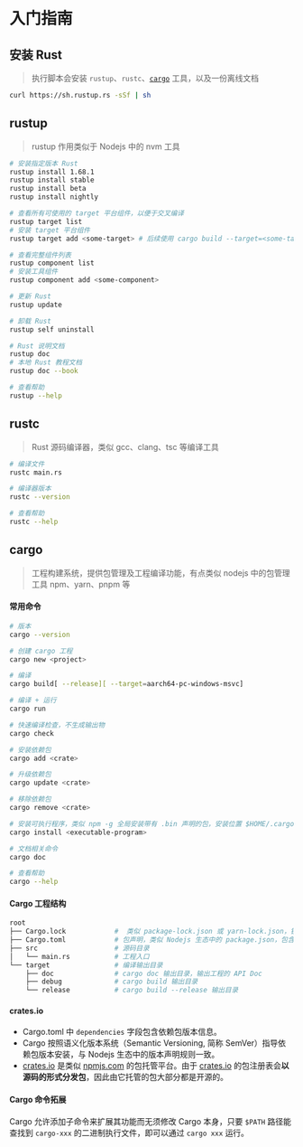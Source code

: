 # 入门指南

## 安装 Rust

> 执行脚本会安装 `rustup`、`rustc`、[`cargo`](rust/Cargo) 工具，以及一份离线文档

```sh
curl https://sh.rustup.rs -sSf | sh
```

## rustup

> rustup 作用类似于 Nodejs 中的 nvm 工具

```sh
# 安装指定版本 Rust
rustup install 1.68.1
rustup install stable
rustup install beta
rustup install nightly

# 查看所有可使用的 target 平台组件，以便于交叉编译
rustup target list
# 安装 target 平台组件
rustup target add <some-target> # 后续使用 cargo build --target=<some-target> 编译指定平台版本

# 查看完整组件列表
rustup component list
# 安装工具组件
rustup component add <some-component> 

# 更新 Rust
rustup update

# 卸载 Rust
rustup self uninstall

# Rust 说明文档
rustup doc
# 本地 Rust 教程文档
rustup doc --book

# 查看帮助
rustup --help
```

## rustc

> Rust 源码编译器，类似 gcc、clang、tsc 等编译工具

```sh
# 编译文件
rustc main.rs

# 编译器版本
rustc --version

# 查看帮助
rustc --help
```

## cargo

> 工程构建系统，提供包管理及工程编译功能，有点类似 nodejs 中的包管理工具 npm、yarn、pnpm 等

#### 常用命令

```sh
# 版本
cargo --version

# 创建 cargo 工程
cargo new <project>

# 编译
cargo build[ --release][ --target=aarch64-pc-windows-msvc]

# 编译 + 运行
cargo run

# 快速编译检查，不生成输出物
cargo check

# 安装依赖包
cargo add <crate>

# 升级依赖包
cargo update <crate>

# 移除依赖包
cargo remove <crate>

# 安装可执行程序，类似 npm -g 全局安装带有 .bin 声明的包，安装位置 $HOME/.cargo/bin
cargo install <executable-program>

# 文档相关命令
cargo doc

# 查看帮助
cargo --help
```

#### Cargo 工程结构

```sh
root
├── Cargo.lock            #  类似 package-lock.json 或 yarn-lock.json，锁定依赖包版本
├── Cargo.toml            # 包声明，类似 Nodejs 生态中的 package.json，包含包声明、依赖声明等信息
├── src                   # 源码目录
│   └── main.rs           # 工程入口
└── target                # 编译输出目录
    ├── doc               # cargo doc 输出目录，输出工程的 API Doc
    ├── debug             # cargo build 输出目录
    └── release           # cargo build --release 输出目录
```

#### crates.io

* Cargo.toml 中 `dependencies` 字段包含依赖包版本信息。
* Cargo 按照语义化版本系统（Semantic Versioning, 简称 SemVer）指导依赖包版本安装，与 Nodejs 生态中的版本声明规则一致。
* [crates.io](https://crates.io) 是类似 [npmjs.com](https://npmjs.com) 的包托管平台。由于 [crates.io](https://crates.io) 的包注册表会**以源码的形式分发包**，因此由它托管的包大部分都是开源的。

#### Cargo 命令拓展

Cargo 允许添加子命令来扩展其功能而无须修改 Cargo 本身，只要 `$PATH` 路径能查找到 `cargo-xxx` 的二进制执行文件，即可以通过 `cargo xxx` 运行。
